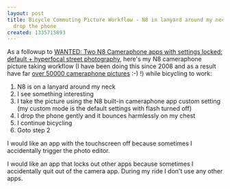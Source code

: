 ```yaml
---
layout: post
title: Bicycle Commuting Picture Workflow - N8 in lanyard around my neck, take a shot,
  drop the phone
created: 1335715893
---
```

<p>As a followup to <a href="http://rolandtanglao.com/archives/2012/04/08/wanted-two-n8-cameraphone-apps-settings-locked-default-hyperfocal-street">WANTED: Two N8 Cameraphone apps with settings locked: default + hyperfocal street photography</a>, here's my N8 cameraphone picture taking workflow (I have been doing this since 2008 and as a result have far <a href="http://flickr.com/roland/tags/cameraphone">over 50000 cameraphone pictures</a> :-) !) while bicycling to work:</p><ol><li>N8 is on a lanyard around my neck</li><li>I see something interesting</li><li>I take the picture using the N8 built-in cameraphone app custom setting (my custom mode is the default settings with flash turned off)</li><li>I drop the phone gently and it bounces harmlessly on my chest</li><li>I continue bicycling</li><li>Goto step 2</li></ol><p>I would like an app with the touchscreen off because sometimes I accidentally trigger the photo editor.</p><p>I would like an app that locks out other apps because sometimes I accidentally quit out of the camera app. During my ride I don't use any other apps.</p><p>&nbsp;</p>
